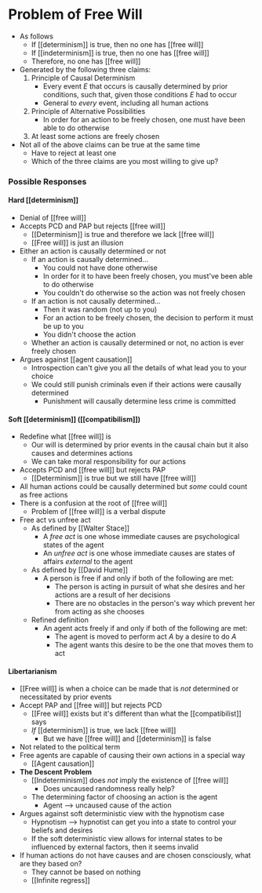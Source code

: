 # Problem of Free Will

- As follows
  - If [[determinism]] is true, then no one has [[free will]]
  - If [[indeterminism]] is true, then no one has [[free will]]
  - Therefore, no one has [[free will]]
- Generated by the following three claims:
  1. Principle of Causal Determinism
     - Every event $E$ that occurs is causally determined by prior conditions, such that, given those conditions $E$ had to occur
     - General to *every* event, including all human actions
  2. Principle of Alternative Possibilities
     - In order for an action to be freely chosen, one must have been able to do otherwise
  3. At least some actions are freely chosen
- Not all of the above claims can be true at the same time
  - Have to reject at least one
  - Which of the three claims are you most willing to give up?

### Possible Responses

#### Hard [[determinism]]

- Denial of [[free will]]
- Accepts PCD and PAP but rejects [[free will]]
  - [[Determinism]] is true and therefore we lack [[free will]]
  - [[Free will]] is just an illusion
- Either an action is causally determined or not
  - If an action is causally determined...
    - You could not have done otherwise
    - In order for it to have been freely chosen, you must've been able to do otherwise
    - You couldn't do otherwise so the action was not freely chosen
  - If an action is not causally determined...
    - Then it was random (not up to you)
    - For an action to be freely chosen, the decision to perform it must be up to you
    - You didn't choose the action
  - Whether an action is causally determined or not, no action is ever freely chosen
- Argues against [[agent causation]]
  - Introspection can't give you all the details of what lead you to your choice
  - We could still punish criminals even if their actions were causally determined
    - Punishment will causally determine less crime is committed

#### Soft [[determinism]] ([[compatibilism]])

- Redefine what [[free will]] is
  - Our will is determined by prior events in the causal chain but it also causes and determines actions
  - We can take moral responsibility for our actions
- Accepts PCD and [[free will]] but rejects PAP
  - [[Determinism]] is true but we still have [[free will]]
- All human actions could be causally determined but *some* could count as free actions
- There is a confusion at the root of [[free will]]
  - Problem of [[free will]] is a verbal dispute
- Free act vs unfree act
  - As defined by [[Walter Stace]]
    - A *free act* is one whose immediate causes are psychological states of the agent
    - An *unfree act* is one whose immediate causes are states of affairs *external* to the agent
  - As defined by [[David Hume]]
    - A person is free if and only if both of the following are met:
      - The person is acting in pursuit of what she desires and her actions are a result of her decisions
      - There are no obstacles in the person's way which prevent her from acting as she chooses
  - Refined definition
    - An agent acts freely if and only if both of the following are met:
      - The agent is moved to perform act $A$ by a desire to do $A$
      - The agent wants this desire to be the one that moves them to act

#### Libertarianism

- [[Free will]] is when a choice can be made that is *not* determined or necessitated by prior events
- Accept PAP and [[free will]] but rejects PCD
  - [[Free will]] exists but it's different than what the [[compatibilist]] says
  - *If* [[determinism]] is true, we lack [[free will]]
    - But we have [[free will]] and [[determinism]] is false
- Not related to the political term
- Free agents are capable of causing their own actions in a special way
  - [[Agent causation]]
- **The Descent Problem**
  - [[Indeterminism]] does *not* imply the existence of [[free will]]
    - Does uncaused randomness really help?
  - The determining factor of choosing an action is the agent
    - Agent --> uncaused cause of the action
- Argues against soft deterministic view with the hypnotism case
  - Hypnotism --> hypnotist can get you into a state to control your beliefs and desires
  - If the soft deterministic view allows for internal states to be influenced by external factors, then it seems invalid
- If human actions do not have causes and are chosen consciously, what are they based on?
  - They cannot be based on nothing
  - [[Infinite regress]]

